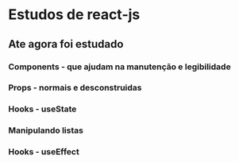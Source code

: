 # Estudos de react-js
## Ate agora foi estudado
### Components - que ajudam na manutenção e legibilidade
### Props - normais e desconstruidas
### Hooks - useState
### Manipulando listas 
### Hooks - useEffect
